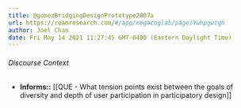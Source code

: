 ```yaml
---
title: @gomezBridgingDesignPrototype2007a
url: https://roamresearch.com/#/app/megacoglab/page/Ywhpgwtgh
author: Joel Chan
date: Fri May 14 2021 11:27:45 GMT-0400 (Eastern Daylight Time)
---
```




###### Discourse Context

- **Informs::** [[QUE - What tension points exist between the goals of diversity and depth of user participation in participatory design]]

